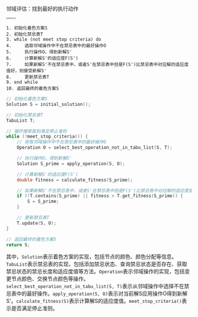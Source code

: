 邻域评估：找到最好的执行动作

<img src="https://s1.vika.cn/space/2023/03/07/83ea45c932764e8a8d1f82d8031f1c72" alt="image.png" style="zoom:30%;" />

```text
1. 初始化着色方案S
2. 初始化禁忌表T
3. while (not meet stop criteria) do
4.     选取邻域操作中不在禁忌表中的最好操作O
5.     执行操作O，得到新解S'
6.     计算新解S'的适应度F(S')
7.     如果新解S'不在禁忌表中，或者S'在禁忌表中但是F(S')比禁忌表中对应解的适应度值好，则接受新解S'
8.     更新禁忌表T
9. end while
10. 返回最终的着色方案S
```


```cpp
// 初始化着色方案S
Solution S = initial_solution();

// 初始化禁忌表T
TabuList T;

// 循环搜索直到满足停止准则
while (!meet_stop_criteria()) {
    // 获取邻域操作中不在禁忌表中的最好操作O
    Operation O = select_best_operation_not_in_tabu_list(S, T);

    // 执行操作O，得到新解S'
    Solution S_prime = apply_operation(S, O);

    // 计算新解S'的适应度F(S')
    double fitness = calculate_fitness(S_prime);

    // 如果新解S'不在禁忌表中，或者S'在禁忌表中但是F(S')比禁忌表中对应解的适应度值好，则接受新解S'
    if (!T.contains(S_prime) || fitness > T.get_fitness(S_prime)) {
        S = S_prime;
    }

    // 更新禁忌表T
    T.update(S, O);
}

// 返回最终的着色方案S
return S;
```
其中，`Solution`表示着色方案的实现，包括节点的颜色、颜色分配等信息。`TabuList`表示禁忌表的实现，包括添加禁忌状态、查询禁忌状态是否存在、获取禁忌状态的禁忌长度和适应度值等方法。`Operation`表示邻域操作的实现，包括变更节点颜色、交换节点颜色等操作。`select_best_operation_not_in_tabu_list(S, T)`表示从邻域操作中选择不在禁忌表中的最好操作。`apply_operation(S, O)`表示对当前解S应用操作O得到新解S'。`calculate_fitness(S)`表示计算解S的适应度值。`meet_stop_criteria()`表示是否满足停止准则。

